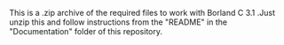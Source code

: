 This is a .zip archive of the required files to work with Borland C 3.1 .Just unzip this and follow instructions from the "README" in the "Documentation" folder of this repository. 
